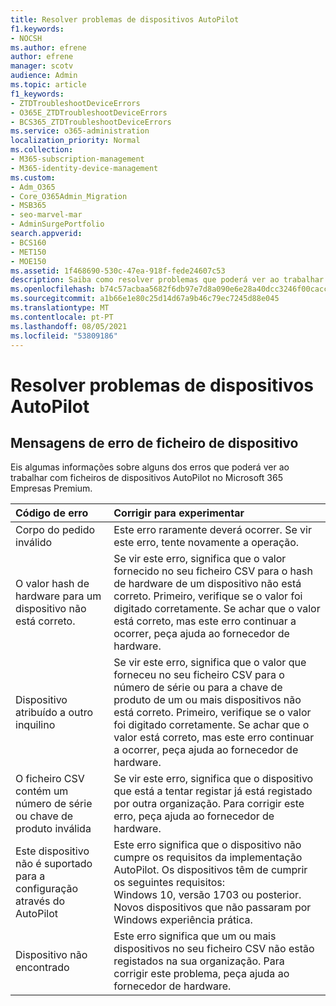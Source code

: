```yaml
---
title: Resolver problemas de dispositivos AutoPilot
f1.keywords:
- NOCSH
ms.author: efrene
author: efrene
manager: scotv
audience: Admin
ms.topic: article
f1_keywords:
- ZTDTroubleshootDeviceErrors
- O365E_ZTDTroubleshootDeviceErrors
- BCS365_ZTDTroubleshootDeviceErrors
ms.service: o365-administration
localization_priority: Normal
ms.collection:
- M365-subscription-management
- M365-identity-device-management
ms.custom:
- Adm_O365
- Core_O365Admin_Migration
- MSB365
- seo-marvel-mar
- AdminSurgePortfolio
search.appverid:
- BCS160
- MET150
- MOE150
ms.assetid: 1f468690-530c-47ea-918f-fede24607c53
description: Saiba como resolver problemas que poderá ver ao trabalhar com ficheiros de dispositivo AutoPilot no Microsoft 365 Empresas Premium.
ms.openlocfilehash: b74c57acbaa5682f6db97e7d8a090e6e28a40dcc3246f00cacc7984cb52cc758
ms.sourcegitcommit: a1b66e1e80c25d14d67a9b46c79ec7245d88e045
ms.translationtype: MT
ms.contentlocale: pt-PT
ms.lasthandoff: 08/05/2021
ms.locfileid: "53809186"
---
```

# <a name="troubleshoot-autopilot-device-errors"></a>Resolver problemas de dispositivos AutoPilot

## <a name="device-file-error-messages"></a>Mensagens de erro de ficheiro de dispositivo

Eis algumas informações sobre alguns dos erros que poderá ver ao trabalhar com ficheiros de dispositivos AutoPilot no Microsoft 365 Empresas Premium. 
  
|**Código de erro**|**Corrigir para experimentar**|
|:-----|:-----|
|Corpo do pedido inválido  <br/> |Este erro raramente deverá ocorrer. Se vir este erro, tente novamente a operação.  <br/> |
|O valor hash de hardware para um dispositivo não está correto.  <br/> |Se vir este erro, significa que o valor fornecido no seu ficheiro CSV para o hash de hardware de um dispositivo não está correto. Primeiro, verifique se o valor foi digitado corretamente. Se achar que o valor está correto, mas este erro continuar a ocorrer, peça ajuda ao fornecedor de hardware.  <br/> |
|Dispositivo atribuído a outro inquilino  <br/> |Se vir este erro, significa que o valor que forneceu no seu ficheiro CSV para o número de série ou para a chave de produto de um ou mais dispositivos não está correto. Primeiro, verifique se o valor foi digitado corretamente. Se achar que o valor está correto, mas este erro continuar a ocorrer, peça ajuda ao fornecedor de hardware.  <br/> |
|O ficheiro CSV contém um número de série ou chave de produto inválida  <br/> |Se vir este erro, significa que o dispositivo que está a tentar registar já está registado por outra organização. Para corrigir este erro, peça ajuda ao fornecedor de hardware.  <br/> |
|Este dispositivo não é suportado para a configuração através do AutoPilot  <br/> | Este erro significa que o dispositivo não cumpre os requisitos da implementação AutoPilot. Os dispositivos têm de cumprir os seguintes requisitos:  <br/>  Windows 10, versão 1703 ou posterior.  <br/>  Novos dispositivos que não passaram por Windows experiência prática.  <br/> |
|Dispositivo não encontrado  <br/> |Este erro significa que um ou mais dispositivos no seu ficheiro CSV não estão registados na sua organização. Para corrigir este problema, peça ajuda ao fornecedor de hardware.  <br/> |
